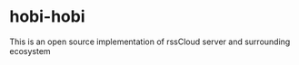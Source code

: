 hobi-hobi
=========

This is an open source implementation of rssCloud server and surrounding ecosystem